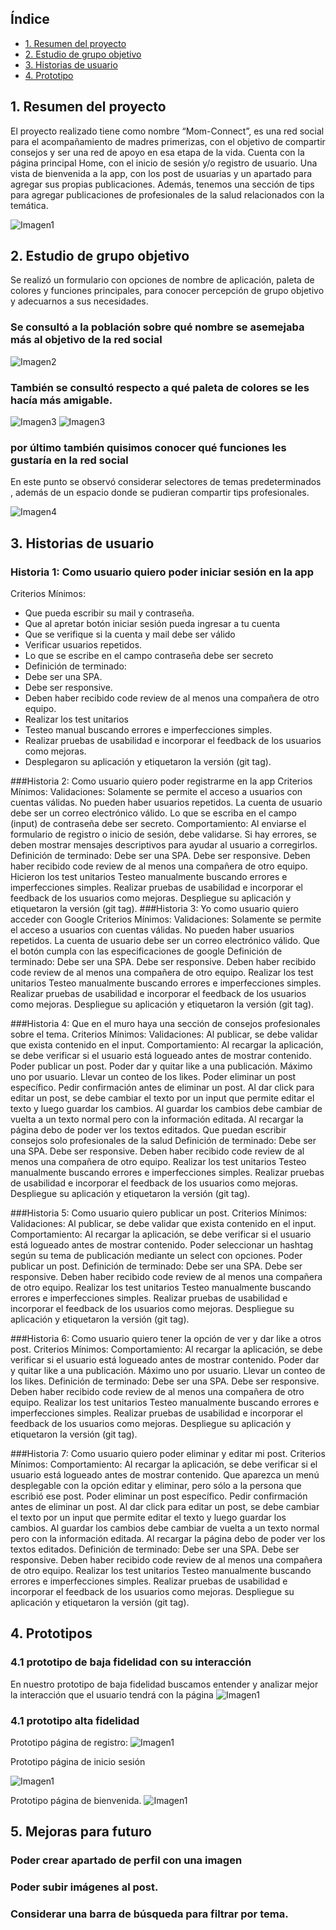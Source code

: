 ## Índice


* [1. Resumen del proyecto](#1-resumen-del-proyecto)
* [2. Estudio de grupo objetivo](#4-estudio-de-grupo-objetivo)
* [3. Historias de usuario](#3-Historia-de-usuario)
* [4. Prototipo](#4-prototipo)


## 1. Resumen del proyecto


El proyecto realizado tiene como nombre “Mom-Connect”, es una red social para el acompañamiento de madres primerizas, con el objetivo de compartir consejos y ser una red de apoyo en esa etapa de la vida. Cuenta con la página principal Home, con el inicio de sesión y/o registro de usuario. Una vista de bienvenida a la app, con los post de usuarias y un apartado para agregar sus propias publicaciones. Además, tenemos una sección de tips para agregar publicaciones de profesionales de la salud relacionados con la temática.


![Imagen1](img/Logo.png)




## 2. Estudio de grupo objetivo


Se realizó un formulario con opciones de nombre de aplicación, paleta de colores y funciones principales, para conocer percepción de grupo objetivo y adecuarnos a sus necesidades.


### Se consultó a la población sobre qué nombre se asemejaba más al objetivo de la red social
![Imagen2](img/encuesta1.png)




### También se consultó respecto a qué paleta de colores se les hacía más amigable.
![Imagen3](img/encuesta2_2.png)
![Imagen3](img/encuesta2_1.png)


### por último también quisimos conocer qué funciones les gustaría en la red social


En este punto se observó considerar selectores de temas predeterminados , además de un espacio donde se pudieran compartir tips profesionales. 


![Imagen4](img/encuesta3.png)


## 3. Historias de usuario

### Historia 1: Como usuario quiero poder iniciar sesión en la app
Criterios Mínimos:
* Que pueda escribir su mail y contraseña.
* Que al apretar botón iniciar sesión pueda ingresar a tu cuenta
* Que se verifique si la cuenta y mail debe ser válido
* Verificar usuarios repetidos.
* Lo que se escribe en el campo contraseña debe ser secreto
* Definición de terminado:
* Debe ser una SPA.
* Debe ser responsive.
* Deben haber recibido code review de al menos una compañera de otro equipo.
* Realizar los test unitarios
* Testeo manual buscando errores e imperfecciones simples.
* Realizar pruebas de usabilidad e incorporar el feedback de los usuarios como mejoras.
* Desplegaron su aplicación y etiquetaron la versión (git tag).


###Historia 2: Como usuario quiero poder registrarme en la app
Criterios Mínimos:
Validaciones:
Solamente se permite el acceso a usuarios con cuentas válidas.
No pueden haber usuarios repetidos.
La cuenta de usuario debe ser un correo electrónico válido.
Lo que se escriba en el campo (input) de contraseña debe ser secreto.
Comportamiento:
Al enviarse el formulario de registro o inicio de sesión, debe validarse.
Si hay errores, se deben mostrar mensajes descriptivos para ayudar al usuario a corregirlos.
Definición de terminado:
Debe ser una SPA.
Debe ser responsive.
Deben haber recibido code review de al menos una compañera de otro equipo.
Hicieron los test unitarios
Testeo manualmente buscando errores e imperfecciones simples.
Realizar pruebas de usabilidad e incorporar el feedback de los usuarios como mejoras.
Despliegue su aplicación y etiquetaron la versión (git tag).
###Historia 3: Yo como usuario quiero acceder con Google
Criterios Mínimos:
Validaciones:
Solamente se permite el acceso a usuarios con cuentas válidas.
No pueden haber usuarios repetidos.
La cuenta de usuario debe ser un correo electrónico válido.
Que el botón cumpla con las especificaciones de google
Definición de terminado:
Debe ser una SPA.
Debe ser responsive.
Deben haber recibido code review de al menos una compañera de otro equipo.
Realizar los test unitarios
Testeo manualmente buscando errores e imperfecciones simples.
Realizar pruebas de usabilidad e incorporar el feedback de los usuarios como mejoras.
Despliegue su aplicación y etiquetaron la versión (git tag).


###Historia 4: Que en el muro haya una sección de consejos profesionales sobre el tema.
Criterios Mínimos:
Validaciones:
Al publicar, se debe validar que exista contenido en el input.
Comportamiento:
Al recargar la aplicación, se debe verificar si el usuario está logueado antes de mostrar contenido.
Poder publicar un post.
Poder dar y quitar like a una publicación. Máximo uno por usuario.
Llevar un conteo de los likes.
Poder eliminar un post específico.
Pedir confirmación antes de eliminar un post.
Al dar click para editar un post, se debe cambiar el texto por un input que permite editar el texto y luego guardar los cambios.
Al guardar los cambios debe cambiar de vuelta a un texto normal pero con la información editada.
Al recargar la página debo de poder ver los textos editados.
Que puedan escribir consejos solo profesionales de la salud
Definición de terminado:
Debe ser una SPA.
Debe ser responsive.
Deben haber recibido code review de al menos una compañera de otro equipo.
Realizar los test unitarios
Testeo manualmente buscando errores e imperfecciones simples.
Realizar pruebas de usabilidad e incorporar el feedback de los usuarios como mejoras.
Despliegue su aplicación y etiquetaron la versión (git tag).


###Historia 5: Como usuario quiero publicar un post.
Criterios Mínimos:
Validaciones:
Al publicar, se debe validar que exista contenido en el input.
Comportamiento:
Al recargar la aplicación, se debe verificar si el usuario está logueado antes de mostrar contenido.
Poder seleccionar un hashtag según su tema de publicación mediante un select con opciones.
Poder publicar un post.
Definición de terminado:
Debe ser una SPA.
Debe ser responsive.
Deben haber recibido code review de al menos una compañera de otro equipo.
Realizar los test unitarios
Testeo manualmente buscando errores e imperfecciones simples.
Realizar pruebas de usabilidad e incorporar el feedback de los usuarios como mejoras.
Despliegue su aplicación y etiquetaron la versión (git tag).


###Historia 6: Como usuario quiero tener la opción de ver y dar like a otros post.
Criterios Mínimos:
Comportamiento:
Al recargar la aplicación, se debe verificar si el usuario está logueado antes de mostrar contenido.
Poder dar y quitar like a una publicación. Máximo uno por usuario.
Llevar un conteo de los likes.
Definición de terminado:
Debe ser una SPA.
Debe ser responsive.
Deben haber recibido code review de al menos una compañera de otro equipo.
Realizar los test unitarios
Testeo manualmente buscando errores e imperfecciones simples.
Realizar pruebas de usabilidad e incorporar el feedback de los usuarios como mejoras.
Despliegue su aplicación y etiquetaron la versión (git tag).


###Historia 7: Como usuario quiero poder eliminar y editar mi post.
Criterios Mínimos:
Comportamiento:
Al recargar la aplicación, se debe verificar si el usuario está logueado antes de mostrar contenido.
Que aparezca un menú desplegable con la opción editar y eliminar, pero sólo a la persona que escribió ese post.
Poder eliminar un post específico.
Pedir confirmación antes de eliminar un post.
Al dar click para editar un post, se debe cambiar el texto por un input que permite editar el texto y luego guardar los cambios.
Al guardar los cambios debe cambiar de vuelta a un texto normal pero con la información editada.
Al recargar la página debo de poder ver los textos editados.
Definición de terminado:
Debe ser una SPA.
Debe ser responsive.
Deben haber recibido code review de al menos una compañera de otro equipo.
Realizar los test unitarios
Testeo manualmente buscando errores e imperfecciones simples.
Realizar pruebas de usabilidad e incorporar el feedback de los usuarios como mejoras.
Despliegue su aplicación y etiquetaron la versión (git tag).




## 4. Prototipos


### 4.1 prototipo de baja fidelidad con su interacción


En nuestro prototipo de baja fidelidad buscamos entender y analizar mejor la interacción que el usuario tendrá con la página
![Imagen1](img/pbaja.png)


### 4.1 prototipo alta fidelidad


Prototipo página de registro: 
![Imagen1](img/palta3.png)


Prototipo página de inicio sesión 


![Imagen1](img/palta2.png)


Prototipo página de bienvenida.
![Imagen1](img/palta1.png)




## 5. Mejoras para futuro




### Poder crear apartado de perfil con una imagen
### Poder subir imágenes al post. 
### Considerar una barra de búsqueda para filtrar por tema. 









